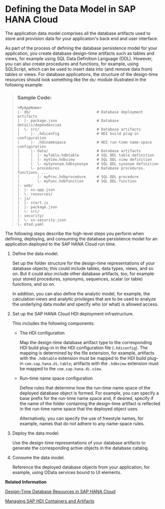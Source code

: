 <!-- loioeaa4e37394ea4efba8148d595d025261 -->

# Defining the Data Model in SAP HANA Cloud

The application data model comprises all the database artifacts used to store and provision data for your application's back end and user interface.

As part of the process of defining the database persistence model for your application, you create database design-time artifacts such as tables and views, for example using SQL Data Definition Language \(DDL\). However, you can also create procedures and functions, for example, using SQLScript, which can be used to insert data into \(and remove data from\) tables or views. For database applications, the structure of the design-time resources should look something like the `db/` module illustrated in the following example:

> ### Sample Code:  
> ```
> <MyAppName>
> |- db/                              # Database deployment artifacts
> |  |- package.json                  # Database details/dependencies
> |  \- src/                          # Database artifacts
> |     |- .hdiconfig                 # HDI build plug-in configuration
> |     |- .hdinamespace              # HDI run-time name-space configuration
> |     |- data/                      # Database artifacts
> |     |  |- myTable.hdbtable        # SQL DDL table definition
> |     |  |- myView.hdbview          # SQL DDL view definition
> |     |  \- mySynonym.hdbsynonym    # SQL DDL synonym definition
> |     \- procedures                 # Database procedures, functions, ...
> |        |- myProc.hdbprocedure     # SQL DDL procedure
> |        \- myFunc.hdbfunction      # SQL DDL function
> |- web/                         
> |  |- xs-app.json               
> |  \- resources/                
> |- js/
> |  |- start.js              
> |  |- package.json           
> |  \- src/                    
> |- security/                  
> |  \- xs-security.json        
> \- mtad.yaml
> 
> ```

The following steps describe the high-level steps you perform when defining, deploying, and consuming the database persistence model for an application deployed to the SAP HANA Cloud run time.

1.  Define the data model.

    Set up the folder structure for the design-time representations of your database objects; this could include tables, data types, views, and so on. But it could also include other database artifacts, too, for example: your stored procedures, synonyms, sequences, scalar \(or table\) functions, and so on.

    In addition, you can also define the analytic model, for example, the calculation views and analytic privileges that are to be used to analyze the underlying data model and specify who \(or what\) is allowed access.

2.  Set up the SAP HANA Cloud HDI deployment infrastructure.

    This includes the following components:

    -   The HDI configuration

        Map the design-time database artifact type to the corresponding HDI build plug-in in the HDI configuration file \(`.hdiconfig`\). The mapping is determined by the file extension, for example, artifacts with the `.hdbtable` extension must be mapped to the HDI build plug-in `com.sap.hana.di.table`; artifacts with the `.hdbview` extension must be mapped to the `com.sap.hana.di.view`.

    -   Run-time name space configuration

        Define rules that determine how the run-time name space of the deployed database object is formed. For example, you can specify a base prefix for the run-time name space and, if desired, specify if the name of the folder containing the design-time artifact is reflected in the run-time name space that the deployed object uses.

        Alternatively, you can specify the use of freestyle names, for example, names that do not adhere to any name-space rules.


3.  Deploy the data model.

    Use the design-time representations of your database artifacts to generate the corresponding active objects in the database catalog.

4.  Consume the data model.

    Reference the deployed database objects from your application, for example, using OData services bound to UI elements.


**Related Information**  


[Design-Time Database Resources in SAP HANA Cloud](design-time-database-resources-in-sap-hana-cloud-72b60de.md "Design-time database resources reside in the database module of your multi-target application.")

[Managing SAP HDI Containers and Artifacts](managing-sap-hdi-containers-and-artifacts-23f1f40.md "In SAP HANA Deployment Infrastructure (HDI), database development artifacts are deployed to so-called containers.")

